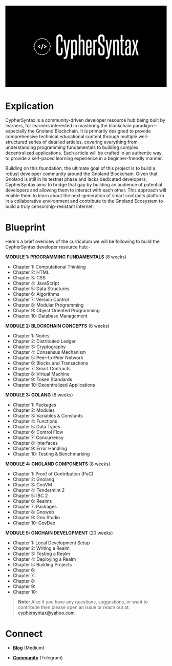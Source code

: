 ![Alt Image](https://github.com/Danish-Mahboob/CypherSyntax/blob/59c7984cfa85a5f215d67bdd50527b515f7880ed/Banner.jpg)
# Explication
CypherSyntax is a community-driven developer resource hub being built by learners, for learners interested in mastering the blockchain paradigm—especially the Gnoland Blockchain. It is primarily designed to provide comprehensive technical educational content through multiple well-structured series of detailed articles, covering everything from understanding programming fundamentals to building complex decentralized applications. Each article will be crafted in an authentic way to provide a self-paced learning experience in a beginner-friendly manner.

Building on this foundation, the ultimate goal of this project is to build a robust developer community around the Gnoland Blockchain. Given that Gnoland is still in its testnet phase and lacks dedicated developers, CypherSyntax aims to bridge that gap by building an audience of potential developers and allowing them to interact with each other. This approach will enable them to learn about the next-generation of smart contracts platform in a collaborative environment and contribute to the Gnoland Ecosystem to build a truly censorship-resistant internet.



# Blueprint
Here's a brief overview of the curriculum we will be following to build the CypherSyntax developer resource hub:-

__MODULE 1: PROGRAMMING FUNDAMENTALS__    (8 weeks)
+ Chapter 1: Computational Thinking
+ Chapter 2: HTML 
+ Chapter 3: CSS
+ Chapter 4: JavaScript
+ Chapter 5: Data Structures
+ Chapter 6: Algorithms
+ Chapter 7: Version Control
+ Chapter 8: Modular Programming
+ Chapter 9: Object Oriented Programming
+ Chapter 10: Database Management

__MODULE 2: BLOCKCHAIN CONCEPTS__    (8 weeks)
+ Chapter 1: Nodes
+ Chapter 2: Distributed Ledger
+ Chapter 3: Cryptography
+ Chapter 4: Consensus Mechanism
+ Chapter 5: Peer-to-Peer Network
+ Chapter 6: Blocks and Transactions
+ Chapter 7: Smart Contracts
+ Chapter 8: Virtual Machine
+ Chapter 9: Token Standards
+ Chapter 10: Decentralized Applications

__MODULE 3: GOLANG__    (8 weeks)
+ Chapter 1: Packages
+ Chapter 2: Modules
+ Chapter 3: Variables & Constants
+ Chapter 4: Functions
+ Chapter 5: Data Types
+ Chapter 6: Control Flow
+ Chapter 7: Concurrency 
+ Chapter 8: Interfaces
+ Chapter 9: Error Handling
+ Chapter 10: Testing & Benchmarking

__MODULE 4: GNOLAND COMPONENTS__    (8 weeks)
+ Chapter 1: Proof of Contribution (PoC)
+ Chapter 2: Gnolang
+ Chapter 3: GnoVM
+ Chapter 4: Tendermint 2
+ Chapter 5: IBC 2
+ Chapter 6: Realms 
+ Chapter 7: Packages
+ Chapter 8: Gnoweb
+ Chapter 9: Gno Studio
+ Chapter 10: GovDao

__MODULE 5: ONCHAIN DEVELOPMENT__    (20 weeks)
+ Chapter 1: Local Development Setup
+ Chapter 2: Writing a Realm
+ Chapter 3: Testing a Realm
+ Chapter 4: Deploying a Realm
+ Chapter 5: Building Projects
+ Chapter 6:
+ Chapter 7:
+ Chapter 8:
+ Chapter 9:
+ Chapter 10:

>__Note:__ Also if you have any questions, suggestions, or want to contribute then please open an issue or reach out at: cyphersyntax@yahoo.com


# Connect
+ __[Blog](https://medium.com/@cyphersyntax)__ (Medium)

+ __[Community](https://https://t.me/cyphersyntax)__ (Telegram)

